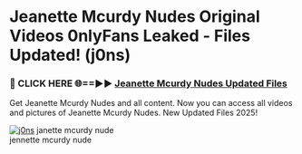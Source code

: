# Jeanette Mcurdy Nudes Original Videos 0nlyFans Leaked - Files Updated! (j0ns)

<h3>🔴 CLICK HERE 🌐==►► <a href="https://tinyurl.com/52m3yx9h" rel="nofollow">Jeanette Mcurdy Nudes Updated Files</a></h3>

Get Jeanette Mcurdy Nudes and all content. Now you can access all videos and pictures of Jeanette Mcurdy Nudes. New Updated Files 2025!

[![j0ns](https://i.imgur.com/TnHtlc8.gif)](https://tinyurl.com/52m3yx9h)
janette mcurdy nude<br>
jennette mcurdy nude